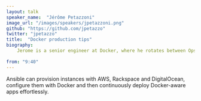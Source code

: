 ```yaml
---
layout: talk
speaker_name:  "Jérôme Petazzoni"
image_url: "/images/speakers/jpetazzoni.png"
github: "https://github.com/jpetazzo"
twitter: "jpetazzo"
title:  "Docker production tips"
biography:
    Jerome is a senior engineer at Docker, where he rotates between Ops, Support and Evangelist duties. In another life he built and operated Xen clouds when EC2 was just the name of a plane, developed a GIS to deploy fiber interconnects through the French subway, managed commando deployments of large-scale video streaming systems in bandwidth-constrained environments such as conference centers, and various other feats of technical wizardry. When annoyed, he threatens to replace things with a very small shell script. His left hand cares for the dotCloud PAAS servers, while his right hand builds cool hacks around Docker.
  
from: "9:40"
---
```


Ansible can provision instances with AWS, Rackspace and DigitalOcean, configure them with Docker and then continuously deploy Docker-aware apps effortlessly.
